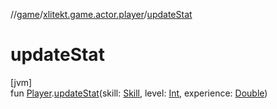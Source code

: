 //[game](../../index.md)/[xlitekt.game.actor.player](index.md)/[updateStat](update-stat.md)

# updateStat

[jvm]\
fun [Player](-player/index.md).[updateStat](update-stat.md)(skill: [Skill](../xlitekt.game.content.skill/-skill/index.md), level: [Int](https://kotlinlang.org/api/latest/jvm/stdlib/kotlin/-int/index.html), experience: [Double](https://kotlinlang.org/api/latest/jvm/stdlib/kotlin/-double/index.html))
